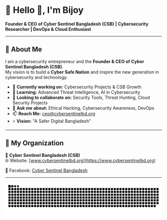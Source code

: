 # 💫 Hello 👋, I'm Bijoy 
**Founder & CEO of Cyber Sentinel Bangladesh (CSB) | Cybersecurity Researcher | DevOps & Cloud Enthusiast**

---

## 👑 About Me
I am a cybersecurity entrepreneur and the **Founder & CEO of Cyber Sentinel Bangladesh (CSB)**.  
My vision is to build a **Cyber Safe Nation** and inspire the new generation in cybersecurity and technology.  

- 🔭 **Currently working on:** Cybersecurity Projects & CSB Growth  
- 🌱 **Learning:** Advanced Threat Intelligence, AI in Cybersecurity  
- 👯 **Looking to collaborate on:** Security Tools, Threat Hunting, Cloud Security Projects  
- 💬 **Ask me about:** Ethical Hacking, Cybersecurity Awareness, DevOps  
- 📫 **Reach Me:** ceo@cybersentinelbd.org  
- ⚡ **Vision:** "A Safer Digital Bangladesh"  

---

## 🏢 My Organization  
🚀 **Cyber Sentinel Bangladesh (CSB)**  
🌐 Website: [www.cybersentinelbd.org](https://www.cybersentinelbd.org)  

📱 Facebook: [Cyber Sentinel Bangladesh](https://www.facebook.com/CyberSentinelBangladesh)  

---

<!-- Snake Game Contribution Graph -->
<div align="center">
  <img src="https://raw.githubusercontent.com/Platane/snk/output/github-contribution-grid-snake.svg" alt="Snake animation" />
</div>
